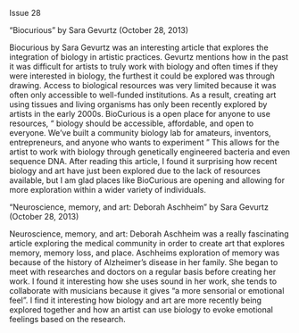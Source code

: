 
Issue 28

“Biocurious” by Sara Gevurtz (October 28, 2013)

Biocurious by Sara Gevurtz was an interesting article that explores the integration of biology in artistic practices. Gevurtz mentions how in the past it was difficult for artists to truly work with biology and often times if they were interested in biology, the furthest it could be explored was through drawing. Access to biological resources was very limited because it was often only accessible to well-funded institutions. As a result, creating art using tissues and living organisms has only been recently explored by artists in the early 2000s. BioCurious is a open place for anyone to use resources, “ biology should be accessible, affordable, and open to everyone. We’ve built a community biology lab for amateurs, inventors, entrepreneurs, and anyone who wants to experiment ” This allows for the artist to work with biology through genetically engineered bacteria and even sequence DNA. After reading this article, I found it surprising how recent biology and art have just been explored due to the lack of resources available, but I am glad places like BioCurious are opening and allowing for more exploration within a wider variety of individuals. 

“Neuroscience, memory, and art: Deborah Aschheim” by Sara Gevurtz (October 28, 2013)

Neuroscience, memory, and art: Deborah Aschheim was a really fascinating article exploring the medical community in order to create art that explores memory, memory loss, and place. Aschheims exploration of memory was because of the history of Alzheimer’s disease in her family. She began to meet with researches and doctors on a regular basis before creating her work. I found it interesting how she uses sound in her work, she tends to collaborate with musicians because it gives “a more sensorial or emotional feel”. I find it interesting how biology and art are more recently being explored together and how an artist can use biology to evoke emotional feelings based on the research.
